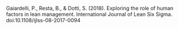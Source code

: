 Gaiardelli, P., Resta, B., & Dotti, S. (2018). Exploring the role of human factors in lean management. 
International Journal of Lean Six Sigma. doi:10.1108/ijlss-08-2017-0094 
